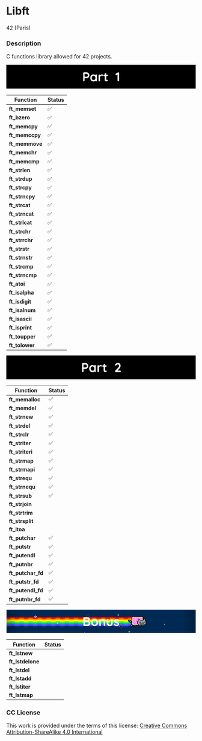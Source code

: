# **Libft**

42 (Paris)

### **Description**

C functions library allowed for 42 projects.

![Part 1](images/part_1.png)

| Function        |        Status      |
|-----------------|--------------------|
| **ft_memset**   | :white_check_mark: |
| **ft_bzero**    | :white_check_mark: |
| **ft_memcpy**   | :white_check_mark: |
| **ft_memccpy**  | :white_check_mark: |
| **ft_memmove**  | :white_check_mark: |
| **ft_memchr**   | :white_check_mark: |
| **ft_memcmp**   | :white_check_mark: |
| **ft_strlen**   | :white_check_mark: |
| **ft_strdup**   | :white_check_mark: |
| **ft_strcpy**   | :white_check_mark: |
| **ft_strncpy**  | :white_check_mark: |
| **ft_strcat**   | :white_check_mark: |
| **ft_strncat**  | :white_check_mark: |
| **ft_strlcat**  | :white_check_mark: |
| **ft_strchr**   | :white_check_mark: |
| **ft_strrchr**  | :white_check_mark: |
| **ft_strstr**   | :white_check_mark: |
| **ft_strnstr**  | :white_check_mark: |
| **ft_strcmp**   | :white_check_mark: |
| **ft_strncmp**  | :white_check_mark: |
| **ft_atoi**     | :white_check_mark: |
| **ft_isalpha**  | :white_check_mark: |
| **ft_isdigit**  | :white_check_mark: |
| **ft_isalnum**  | :white_check_mark: |
| **ft_isascii**  | :white_check_mark: |
| **ft_isprint**  | :white_check_mark: |
| **ft_toupper**  | :white_check_mark: |
| **ft_tolower**  | :white_check_mark: |

![Part 2](images/part_2.png)

| Function          |        Status       |
|-------------------|---------------------|
| **ft_memalloc**   | :white_check_mark:  |
| **ft_memdel**     | :white_check_mark:  |
| **ft_strnew**     | :white_check_mark:  |
| **ft_strdel**     | :white_check_mark:  |
| **ft_strclr**     | :white_check_mark:  |
| **ft_striter**    | :white_check_mark:  |
| **ft_striteri**   | :white_check_mark:  |
| **ft_strmap**     | :white_check_mark:  |
| **ft_strmapi**    | :white_check_mark:  |
| **ft_strequ**     | :white_check_mark:  |
| **ft_strnequ**    | :white_check_mark:  |
| **ft_strsub**     | :white_check_mark:  |
| **ft_strjoin**    |   |
| **ft_strtrim**    |   |
| **ft_strsplit**   |   |
| **ft_itoa**       |   |
| **ft_putchar**    | :white_check_mark: |
| **ft_putstr**     | :white_check_mark: |
| **ft_putendl**    | :white_check_mark: |
| **ft_putnbr**     | :white_check_mark: |
| **ft_putchar_fd** | :white_check_mark: |
| **ft_putstr_fd**  | :white_check_mark: |
| **ft_putendl_fd** | :white_check_mark: |
| **ft_putnbr_fd**  | :white_check_mark: |

![Bonus](images/bonus.png)

| Function            |        Status       |
|---------------------|---------------------|
| **ft_lstnew**       |   |
| **ft_lstdelone**    |   |
| **ft_lstdel**       |   |
| **ft_lstadd**       |   |
| **ft_lstiter**      |   |
| **ft_lstmap**       |   |

### **CC License**

This work is provided under the terms of this license: [Creative Commons Attribution-ShareAlike 4.0 International](https://creativecommons.org/licenses/by-sa/4.0/)
